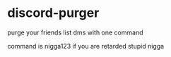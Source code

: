 # discord-purger
purge your friends list dms with one command

command is nigga123 if you are retarded stupid nigga
